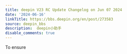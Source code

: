 ```yaml
---
title: deepin V23 RC Update Changelog on Jun 07 2024
date: '2024-06-16'
linkTitle: https://bbs.deepin.org/en/post/273583
source: deepin_bbs
description:  deepin小助手 
disable_comments: true
---
```

To ensure 
